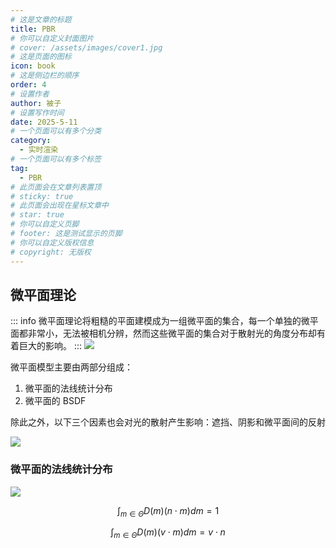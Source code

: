 ```yaml
---
# 这是文章的标题
title: PBR
# 你可以自定义封面图片
# cover: /assets/images/cover1.jpg
# 这是页面的图标
icon: book
# 这是侧边栏的顺序
order: 4
# 设置作者
author: 被子
# 设置写作时间
date: 2025-5-11
# 一个页面可以有多个分类
category:
  - 实时渲染
# 一个页面可以有多个标签
tag:
  - PBR
# 此页面会在文章列表置顶
# sticky: true
# 此页面会出现在星标文章中
# star: true
# 你可以自定义页脚
# footer: 这是测试显示的页脚
# 你可以自定义版权信息
# copyright: 无版权
---
```


## 微平面理论
::: info
微平面理论将粗糙的平面建模成为一组微平面的集合，每一个单独的微平面都非常小，无法被相机分辨，然而这些微平面的集合对于散射光的角度分布却有着巨大的影响。
:::
![](/rtr/images/pbr_1.png)

微平面模型主要由两部分组成：
1. 微平面的法线统计分布
2. 微平面的 BSDF

除此之外，以下三个因素也会对光的散射产生影响：遮挡、阴影和微平面间的反射

![](/rtr/images/pbr_2.png)

### 微平面的法线统计分布

![](/rtr/images/pbr_3.png)

$$
\int_{m\in \Theta} D(m)(n\cdot m) dm = 1
$$

$$
\int_{m\in \Theta} D(m)(v\cdot m) dm = v\cdot n
$$

